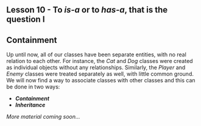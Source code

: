 ## Lesson 10 - To _is-a_ or to _has-a_, that is the question I

## Containment

Up until now, all of our classes have been separate entities, with no real relation to each other. For instance, the _Cat_ and _Dog_ classes were created as individual objects without any relationships. Similarly, the _Player_ and _Enemy_ classes were treated separately as well, with little common ground. We will now find a way to associate classes with other classes and this can be done in two ways:

- _**Containment**_
- _**Inheritance**_

_More material coming soon..._
